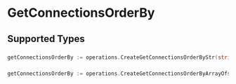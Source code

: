 # GetConnectionsOrderBy


## Supported Types

### 

```go
getConnectionsOrderBy := operations.CreateGetConnectionsOrderByStr(string{/* values here */})
```

### 

```go
getConnectionsOrderBy := operations.CreateGetConnectionsOrderByArrayOfstr([]string{/* values here */})
```


